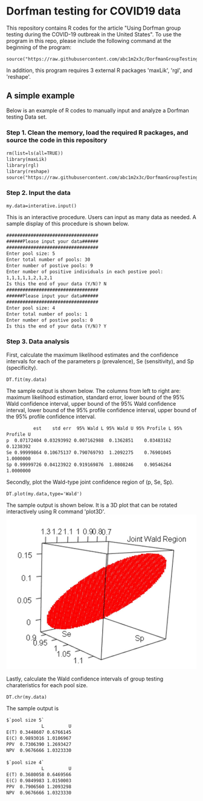 # Dorfman testing for COVID19 data
This repository contains R codes for the article "Using Dorfman group testing during the COVID-19 outbreak in
the United States".
To use the program in this repo, please include the following command at the beginning of the program: 
```
source("https://raw.githubusercontent.com/abc1m2x3c/DorfmanGroupTesting/master/src.R")
```
In addition, this program requires 3 external R packages 'maxLik', 'rgl', and 'reshape'.

## A simple example 
Below is an example of R codes to manually input and analyze a Dorfman testing Data set.

### Step 1. Clean the memory, load the required R packages, and source the code in this repository  
```
rm(list=ls(all=TRUE))
library(maxLik)
library(rgl)
library(reshape)
source("https://raw.githubusercontent.com/abc1m2x3c/DorfmanGroupTesting/master/src.R")
```
### Step 2. Input the data
```
my.data=interative.input()
```
This is an interactive procedure. Users can input as many data as needed. A sample display of this procedure is shown below.
```
##################################
######Please input your data######
##################################
Enter pool size: 5
Enter total number of pools: 30
Enter number of postive pools: 9
Enter number of positive individuals in each postive pool: 1,1,1,1,1,2,1,2,1
Is this the end of your data (Y/N)? N
##################################
######Please input your data######
##################################
Enter pool size: 4
Enter total number of pools: 1
Enter number of postive pools: 0
Is this the end of your data (Y/N)? Y
```

### Step 3. Data analysis
First, calculate the maximum likelihood estimates and the confidence intervals for each of the parameters p (prevalence), Se (sensitivity), and Sp (specificity).
```
DT.fit(my.data)
```
The sample output is shown below. The columns from left to right are: maximum likelihood estimation, standard error, lower bound of the 95% Wald confidence interval, upper bound of the 95% Wald confidence interval, lower bound of the 95% profile confidence interval, upper bound of the 95% profile confidence interval.
```
          est    std err  95% Wald L 95% Wald U 95% Profile L 95% Profile U
p  0.07172404 0.03293992 0.007162988  0.1362851    0.03483162     0.1238392
Se 0.99999864 0.10675137 0.790769793  1.2092275    0.76901045     1.0000000
Sp 0.99999726 0.04123922 0.919169876  1.0808246    0.90546264     1.0000000
```
Secondly, plot the Wald-type joint confidence region of (p, Se, Sp).
```
DT.plot(my.data,type='Wald')
```
The sample output is shown below. It is a 3D plot that can be rotated interactively using R command 'plot3D'.
![](https://github.com/abc1m2x3c/DorfmanGroupTesting/blob/master/Wald_example2.JPG)


Lastly, calculate the Wald confidence intervals of group testing charateristics for each pool size.
```
DT.chr(my.data)
```
The sample output is
```
$`pool size 5`
             L         U
E(T) 0.3448607 0.6766145
E(C) 0.9893016 1.0106967
PPV  0.7306390 1.2693427
NPV  0.9676666 1.0323330

$`pool size 4`
             L         U
E(T) 0.3680058 0.6469566
E(C) 0.9849983 1.0150003
PPV  0.7906560 1.2093298
NPV  0.9676666 1.0323330
```
